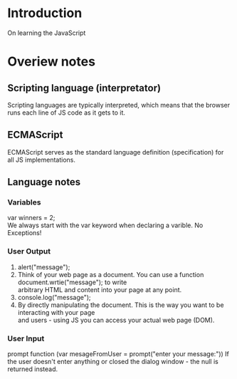# Introduction
On learning the JavaScript

# Overiew notes
## Scripting language (interpretator)
Scripting languages are typically interpreted, which means that the browser runs
each line of JS code as it gets to it.

## ECMAScript
ECMAScript serves as the standard language definition (specification) for all JS implementations.

## Language notes
### Variables
var winners = 2;  
We always start with the var keyword when declaring a varible. No Exceptions!  

### User Output
1) alert("message");  
2) Think of your web page as a document. You can use a function document.wrtie("message"); to write  
arbitrary HTML and content into your page at any point.  
3) console.log("message");  
4) By directly manipulating the document. This is the way you want to be interacting with your page  
and users - using JS you can access your actual web page (DOM).

### User Input
prompt function (var mesageFromUser = prompt("enter your message:"))
If the user doesn't enter anything or closed the dialog window - the null is returned instead.